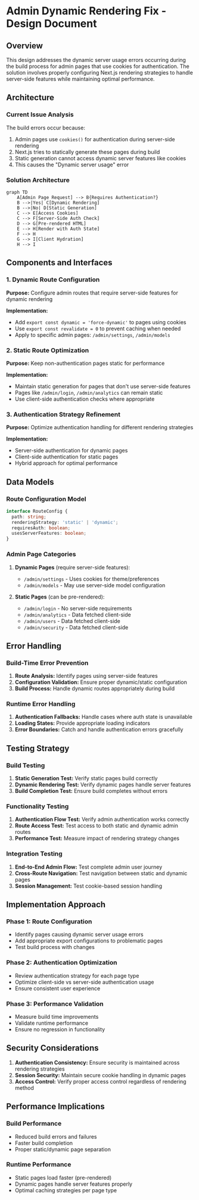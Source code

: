 # Admin Dynamic Rendering Fix - Design Document

## Overview

This design addresses the dynamic server usage errors occurring during the build process for admin pages that use cookies for authentication. The solution involves properly configuring Next.js rendering strategies to handle server-side features while maintaining optimal performance.

## Architecture

### Current Issue Analysis

The build errors occur because:
1. Admin pages use `cookies()` for authentication during server-side rendering
2. Next.js tries to statically generate these pages during build
3. Static generation cannot access dynamic server features like cookies
4. This causes the "Dynamic server usage" error

### Solution Architecture

```mermaid
graph TD
    A[Admin Page Request] --> B{Requires Authentication?}
    B -->|Yes| C[Dynamic Rendering]
    B -->|No| D[Static Generation]
    C --> E[Access Cookies]
    C --> F[Server-Side Auth Check]
    D --> G[Pre-rendered HTML]
    E --> H[Render with Auth State]
    F --> H
    G --> I[Client Hydration]
    H --> I
```

## Components and Interfaces

### 1. Dynamic Route Configuration

**Purpose:** Configure admin routes that require server-side features for dynamic rendering

**Implementation:**
- Add `export const dynamic = 'force-dynamic'` to pages using cookies
- Use `export const revalidate = 0` to prevent caching when needed
- Apply to specific admin pages: `/admin/settings`, `/admin/models`

### 2. Static Route Optimization

**Purpose:** Keep non-authentication pages static for performance

**Implementation:**
- Maintain static generation for pages that don't use server-side features
- Pages like `/admin/login`, `/admin/analytics` can remain static
- Use client-side authentication checks where appropriate

### 3. Authentication Strategy Refinement

**Purpose:** Optimize authentication handling for different rendering strategies

**Implementation:**
- Server-side authentication for dynamic pages
- Client-side authentication for static pages
- Hybrid approach for optimal performance

## Data Models

### Route Configuration Model

```typescript
interface RouteConfig {
  path: string;
  renderingStrategy: 'static' | 'dynamic';
  requiresAuth: boolean;
  usesServerFeatures: boolean;
}
```

### Admin Page Categories

1. **Dynamic Pages** (require server-side features):
   - `/admin/settings` - Uses cookies for theme/preferences
   - `/admin/models` - May use server-side model configuration

2. **Static Pages** (can be pre-rendered):
   - `/admin/login` - No server-side requirements
   - `/admin/analytics` - Data fetched client-side
   - `/admin/users` - Data fetched client-side
   - `/admin/security` - Data fetched client-side

## Error Handling

### Build-Time Error Prevention

1. **Route Analysis:** Identify pages using server-side features
2. **Configuration Validation:** Ensure proper dynamic/static configuration
3. **Build Process:** Handle dynamic routes appropriately during build

### Runtime Error Handling

1. **Authentication Fallbacks:** Handle cases where auth state is unavailable
2. **Loading States:** Provide appropriate loading indicators
3. **Error Boundaries:** Catch and handle authentication errors gracefully

## Testing Strategy

### Build Testing

1. **Static Generation Test:** Verify static pages build correctly
2. **Dynamic Rendering Test:** Verify dynamic pages handle server features
3. **Build Completion Test:** Ensure build completes without errors

### Functionality Testing

1. **Authentication Flow Test:** Verify admin authentication works correctly
2. **Route Access Test:** Test access to both static and dynamic admin routes
3. **Performance Test:** Measure impact of rendering strategy changes

### Integration Testing

1. **End-to-End Admin Flow:** Test complete admin user journey
2. **Cross-Route Navigation:** Test navigation between static and dynamic pages
3. **Session Management:** Test cookie-based session handling

## Implementation Approach

### Phase 1: Route Configuration
- Identify pages causing dynamic server usage errors
- Add appropriate export configurations to problematic pages
- Test build process with changes

### Phase 2: Authentication Optimization
- Review authentication strategy for each page type
- Optimize client-side vs server-side authentication usage
- Ensure consistent user experience

### Phase 3: Performance Validation
- Measure build time improvements
- Validate runtime performance
- Ensure no regression in functionality

## Security Considerations

1. **Authentication Consistency:** Ensure security is maintained across rendering strategies
2. **Session Security:** Maintain secure cookie handling in dynamic pages
3. **Access Control:** Verify proper access control regardless of rendering method

## Performance Implications

### Build Performance
- Reduced build errors and failures
- Faster build completion
- Proper static/dynamic page separation

### Runtime Performance
- Static pages load faster (pre-rendered)
- Dynamic pages handle server features properly
- Optimal caching strategies per page type